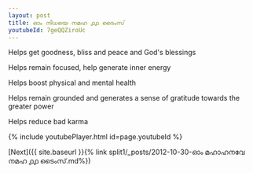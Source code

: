 ```yaml
---
layout: post
title: ഓം നിധയെ നമഹ ൧൧ ടൈംസ്
youtubeId: 7geQQZiroUc
---
```

 
 
Helps get goodness, bliss and peace and God's blessings
 
Helps remain focused, help generate inner energy 
 
Helps boost physical and mental health 
 
Helps remain grounded and generates a sense of gratitude towards the greater power 
 
Helps reduce bad karma
 
 
 
 


{% include youtubePlayer.html id=page.youtubeId %}
 
[Next]({{ site.baseurl }}{% link  split1/_posts/2012-10-30-ഓം മഹാഹനവേ നമഹ ൧൧ ടൈംസ്.md%})
 
